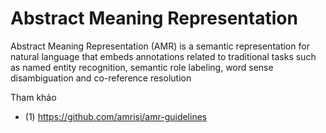 # Abstract Meaning Representation

Abstract Meaning Representation (AMR) is a semantic representation for natural language that embeds annotations related to traditional tasks such as named entity recognition, semantic role labeling, word sense disambiguation and co-reference resolution

Tham khảo

* (1) https://github.com/amrisi/amr-guidelines